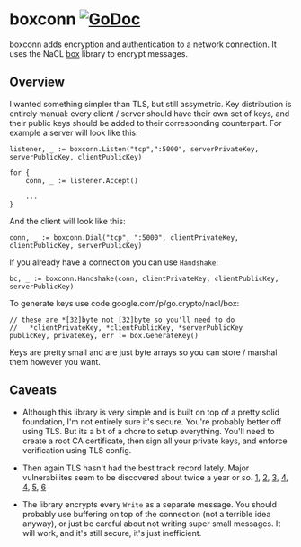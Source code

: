 # boxconn [![GoDoc](https://godoc.org/github.com/badgerodon/net/boxconn?status.svg)](http://godoc.org/github.com/badgerodon/net/boxconn)

boxconn adds encryption and authentication to a network connection. It uses the NaCL [box](https://code.google.com/p/go/source/browse?repo=crypto) library to encrypt messages.

## Overview

I wanted something simpler than TLS, but still assymetric. Key distribution is entirely manual: every client / server should have their own set of keys, and their public keys should be added to their corresponding counterpart. For example a server will look like this:

    listener, _ := boxconn.Listen("tcp",":5000", serverPrivateKey, serverPublicKey, clientPublicKey)

    for {
    	conn, _ := listener.Accept()

    	...
    }

And the client will look like this:

    conn, _ := boxconn.Dial("tcp", ":5000", clientPrivateKey, clientPublicKey, serverPublicKey)

If you already have a connection you can use `Handshake`:

    bc, _ := boxconn.Handshake(conn, clientPrivateKey, clientPublicKey, serverPublicKey)

To generate keys use code.google.com/p/go.crypto/nacl/box:

    // these are *[32]byte not [32]byte so you'll need to do
    //   *clientPrivateKey, *clientPublicKey, *serverPublicKey
    publicKey, privateKey, err := box.GenerateKey()

Keys are pretty small and are just byte arrays so you can store / marshal them however you want.

## Caveats

* Although this library is very simple and is built on top of a pretty solid foundation, I'm not entirely sure it's secure. You're probably better off using TLS. But its a bit of a chore to setup everything. You'll need to create a root CA certificate, then sign all your private keys, and enforce verification using TLS config.

* Then again TLS hasn't had the best track record lately. Major vulnerabilites seem to be discovered about twice a year or so. [1](http://blogs.msdn.com/b/kaushal/archive/2011/10/03/taming-the-beast-browser-exploit-against-ssl-tls.aspx), [2](http://en.wikipedia.org/wiki/CRIME), [3](http://en.wikipedia.org/wiki/CRIME), [4](http://en.wikipedia.org/wiki/BREACH_(security_exploit)), [4](http://en.wikipedia.org/wiki/Lucky_Thirteen_attack), [5](http://en.wikipedia.org/wiki/POODLE), [6](http://en.wikipedia.org/wiki/Heartbleed)

* The library encrypts every `Write` as a separate message. You should probably use buffering on top of the connection (not a terrible idea anyway), or just be careful about not writing super small messages. It will work, and it's still secure, it's just inefficient.
